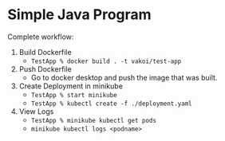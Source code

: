 # Simple Java Program

Complete workflow:
1. Build Dockerfile
   * `TestApp % docker build . -t vakoi/test-app`
2. Push Dockerfile
   * Go to docker desktop and push the image that was built.
3. Create Deployment in minikube
   * `TestApp % start minikube`
   * `TestApp % kubectl create -f ./deployment.yaml`
4. View Logs
   * `TestApp % minikube kubectl get pods`
   * `minikube kubectl logs <podname>` 

